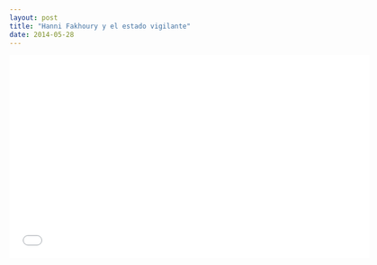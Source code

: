 ```yaml
---
layout: post
title: "Hanni Fakhoury y el estado vigilante"
date: 2014-05-28
---
```

<iframe width="640" height="360" src="//www.youtube-nocookie.com/embed/tWY6zW9840s" frameborder="0" allowfullscreen></iframe>
